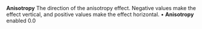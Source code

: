 <tr>
<td><strong>Anisotropy</strong></td>
<td>The direction of the anisotropy effect. Negative values make the effect vertical, and positive values make the effect horizontal.</td>
<td>&#8226; <strong>Anisotropy</strong> enabled</td>
<td>0.0</td>
</tr>
